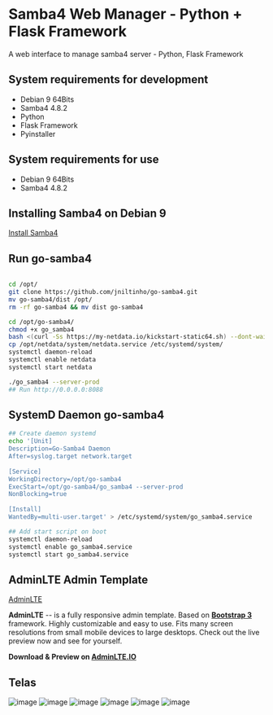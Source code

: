# Samba4 Web Manager - Python + Flask Framework

A web interface to manage samba4 server - Python, Flask Framework

## System requirements for development

- Debian 9 64Bits
- Samba4 4.8.2
- Python
- Flask Framework
- Pyinstaller

## System requirements for use

- Debian 9 64Bits
- Samba4 4.8.2

## Installing Samba4 on Debian 9

[Install Samba4](https://github.com/jniltinho/go-samba4/tree/master/contribute)

## Run go-samba4

```bash

cd /opt/
git clone https://github.com/jniltinho/go-samba4.git
mv go-samba4/dist /opt/
rm -rf go-samba4 && mv dist go-samba4

cd /opt/go-samba4/
chmod +x go_samba4
bash <(curl -Ss https://my-netdata.io/kickstart-static64.sh) --dont-wait --dont-start-it
cp /opt/netdata/system/netdata.service /etc/systemd/system/
systemctl daemon-reload
systemctl enable netdata
systemctl start netdata

./go_samba4 --server-prod
## Run http://0.0.0.0:8088
```

## SystemD Daemon go-samba4

```bash
## Create daemon systemd
echo '[Unit]
Description=Go-Samba4 Daemon
After=syslog.target network.target
 
[Service]
WorkingDirectory=/opt/go-samba4
ExecStart=/opt/go-samba4/go_samba4 --server-prod
NonBlocking=true
 
[Install]
WantedBy=multi-user.target' > /etc/systemd/system/go_samba4.service

## Add start script on boot
systemctl daemon-reload
systemctl enable go_samba4.service
systemctl start go_samba4.service
```

## AdminLTE Admin Template

[AdminLTE](https://github.com/almasaeed2010/AdminLTE)

**AdminLTE** -- is a fully responsive admin template. Based on **[Bootstrap 3](https://github.com/twbs/bootstrap)** framework. Highly customizable and easy to use. Fits many screen resolutions from small mobile devices to large desktops. Check out the live preview now and see for yourself.

**Download & Preview on [AdminLTE.IO](https://adminlte.io)**

## Telas

![image](https://raw.github.com/jniltinho/go-samba4/master/screens/dashboard.png)
![image](https://raw.github.com/jniltinho/go-samba4/master/screens/login.png)
![image](https://raw.github.com/jniltinho/go-samba4/master/screens/users.png)
![image](https://raw.github.com/jniltinho/go-samba4/master/screens/grupos.png)
![image](https://raw.github.com/jniltinho/go-samba4/master/screens/add_user.png)
![image](https://raw.github.com/jniltinho/go-samba4/master/screens/add_group.png)
